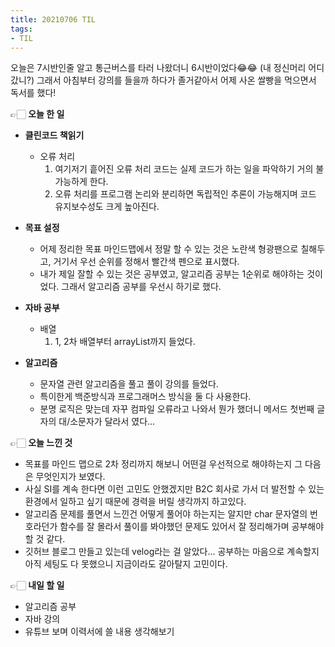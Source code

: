 ```yaml
---
title: 20210706 TIL
tags:
- TIL
---
```


오늘은 7시반인줄 알고 통근버스를 타러 나왔더니 6시반이었다😂😂 (내 정신머리 어디갔니?)
그래서 아침부터 강의를 들을까 하다가 졸거같아서 어제 사온 쌀빵을 먹으면서 독서를 했다!

👉🏻 **오늘 한 일**
- **클린코드 책읽기**
	- 오류 처리
		1. 여기저기 흩어진 오류 처리 코드는 실제 코드가 하는 일을 파악하기 거의 불가능하게 한다.
		2. 오류 처리를 프로그램 논리와 분리하면 독립적인 추론이 가능해지며 코드 유지보수성도 크게 높아진다.

- **목표 설정**
	- 어제 정리한 목표 마인드맵에서 정말 할 수 있는 것은 노란색 형광팬으로 칠해두고, 거기서 우선 순위를 정해서 빨간색 펜으로 표시했다.
	- 내가 제일 잘할 수 있는 것은 공부였고, 알고리즘 공부는 1순위로 해야하는 것이었다. 그래서 알고리즘 공부를 우선시 하기로 했다.

- **자바 공부**
	- 배열
		1. 1, 2차 배열부터 arrayList까지 들었다.

- **알고리즘**
	- 문자열 관련 알고리즘을 풀고 풀이 강의를 들었다.
	- 특이한게 백준방식과 프로그래머스 방식을 둘 다 사용한다.
	- 분명 로직은 맞는데 자꾸 컴파일 오류라고 나와서 뭔가 했더니 메서드 첫번째 글자의 대/소문자가 달라서 였다…

👉🏻 **오늘 느낀 것**
- 목표를 마인드 맵으로 2차 정리까지 해보니 어떤걸 우선적으로 해야하는지 그 다음은 무엇인지가 보였다.
- 사실 SI를 계속 한다면 이런 고민도 안했겠지만 B2C 회사로 가서 더 발전할 수 있는 환경에서 일하고 싶기 때문에 경력을 버릴 생각까지 하고있다.
- 알고리즘 문제를 풀면서 느낀건 어떻게 풀어야 하는지는 알지만 char 문자열의 번호라던가 함수를 잘 몰라서 풀이를 봐야했던 문제도 있어서 잘 정리해가며 공부해야 할 것 같다.
- 깃허브 블로그 만들고 있는데 velog라는 걸 알았다… 공부하는 마음으로 계속할지 아직 세팅도 다 못했으니 지금이라도 갈아탈지 고민이다.

👉🏻 **내일 할 일**
- 알고리즘 공부
- 자바 강의
- 유튜브 보며 이력서에 쓸 내용 생각해보기